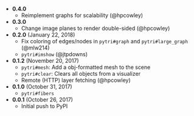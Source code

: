 - **0.4.0**
    - Reimplement graphs for scalability (@hpcowley)
- **0.3.0**
    - Change image planes to render double-sided (@hpcowley)
- **0.2.0** (January 22, 2018)
    - Fix coloring of edges/nodes in `pytri#graph` and `pytri#large_graph` (@mlw214)
    - `pytri#imshow` (@jtpdowns)
- **0.1.2** (November 20, 2017)
    - `pytri#mesh`: Add a obj-formatted mesh to the scene
    - `pytri#clear`: Clears all objects from a visualizer
    - Remote (HTTP) layer fetching (@hpcowley)
- **0.1.0** (October 31, 2017)
    - `pytri#fibers`
- **0.0.1** (October 26, 2017)
    - Initial push to PyPI
